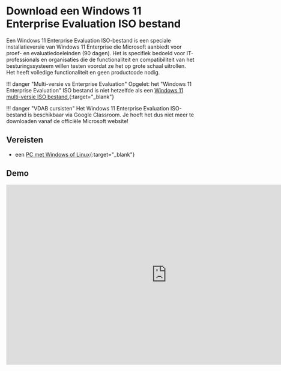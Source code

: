 # Download een Windows 11 Enterprise Evaluation ISO bestand

Een Windows 11 Enterprise Evaluation ISO-bestand is een speciale installatieversie van Windows 11 Enterprise die Microsoft aanbiedt voor proef- en evaluatiedoeleinden (90 dagen). Het is specifiek bedoeld voor IT-professionals en organisaties die de functionaliteit en compatibiliteit van het besturingssysteem willen testen voordat ze het op grote schaal uitrollen. Het heeft volledige functionaliteit en geen productcode nodig.

!!! danger "Multi-versie vs Enterprise Evaluation"
    Opgelet: het "Windows 11 Enterprise Evaluation" ISO bestand is niet hetzelfde als een [Windows 11 multi-versie ISO bestand.](../download-windows11-multi-versie-iso/index.md){:target="_blank"}

!!! danger "VDAB cursisten"
    Het Windows 11 Enterprise Evaluation ISO-bestand is beschikbaar via Google Classroom. Je hoeft het dus niet meer te downloaden vanaf de officiële Microsoft website!

## Vereisten
- een [PC met Windows of Linux](../../tutorials/setup-windows11-linuxmint22-dual-boot-uefi/index.md ){:target="_blank"}

## Demo
<iframe width="854" height="480" src="https://www.youtube.com/embed/xiRsG7-qaQY?autoplay=0&loop=0&mute=0" title="YouTube video player" frameborder="0" allow="accelerometer; autoplay; clipboard-write; encrypted-media; gyroscope; picture-in-picture; web-share" referrerpolicy="strict-origin-when-cross-origin" allowfullscreen></iframe>